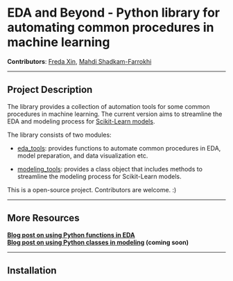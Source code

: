 # EDA and Beyond - Python library for automating common procedures in machine learning 


**Contributors**: [Freda Xin](www.linkedin.com/in/freda-xin), [Mahdi Shadkam-Farrokhi](https://github.com/Shaddyjr)


---
## Project Description 
The library provides a collection of automation tools for some common procedures
in machine learning. The current version aims to streamline the EDA and modeling
process for [Scikit-Learn models](https://scikit-learn.org/stable/). 


The library consists of two modules: 
* [eda_tools](https://github.com/FredaXin/eda_and_beyond/blob/master/eda_and_beyond/eda_tools.py):
  provides functions to automate common procedures in EDA, model
    preparation, and data visualization etc. 

* [modeling_tools](https://github.com/FredaXin/eda_and_beyond/blob/master/eda_and_beyond/modeling_tools.py):
  provides a class object that includes methods to streamline the
    modeling process for Scikit-Learn models. 
 
This is a open-source project. Contributors are welcome. :) 
 

---
## More Resources

**[Blog post on using Python functions in EDA](https://towardsdatascience.com/creating-python-functions-for-exploratory-data-analysis-and-data-cleaning-2c462961bd71?sk=ea9ba027ee85504c078145f442b204b9)**  
**[Blog post on using Python classes in modeling]() (coming soon)**   


--- 
## Installation 


